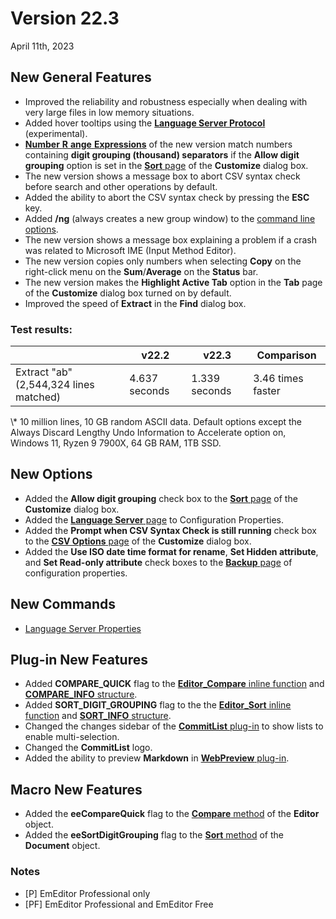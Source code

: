 # Version 22.3

April 11th, 2023

## New General Features

- Improved the reliability and robustness especially when dealing with very large files in low memory situations. <profree />
- Added hover tooltips using the **[Language Server Protocol](https://microsoft.github.io/language-server-protocol/)** (experimental). <pro />
- [**Number** **R** **ange** **Expressions**](../howto/search/number_range_syntax) of the new version match numbers containing **digit grouping (thousand) separators** if the **Allow digit grouping** option is set in the [**Sort** page](../dlg/customize/sort/index) of the **Customize** dialog box. <pro />
- The new version shows a message box to abort CSV syntax check before search and other operations by default. <pro />
- Added the ability to abort the CSV syntax check by pressing the **ESC** key. <pro />
- Added **/ng** (always creates a new group window) to the [command line options](../howto/file/file_commandline). <profree />
- The new version shows a message box explaining a problem if a crash was related to Microsoft IME (Input Method Editor). <profree />
- The new version copies only numbers when selecting **Copy** on the right-click menu on the **Sum**/**Average** on the **Status** bar. <pro />
- The new version makes the **Highlight Active Tab** option in the **Tab** page of the **Customize** dialog box turned on by default. <pro />
- Improved the speed of **Extract** in the **Find** dialog box. <pro />

### Test results:

|  | v22.2 | v22.3 | Comparison |
| --- | --- | --- | --- |
| Extract "ab" (2,544,324 lines matched) | 4.637 seconds | 1.339 seconds | 3.46 times faster |

\\* 10 million lines, 10 GB random ASCII data. Default options except the Always Discard Lengthy Undo Information to Accelerate option on, Windows 11, Ryzen 9 7900X, 64 GB RAM, 1TB SSD.

## New Options

- Added the **Allow digit grouping** check box to the [**Sort** page](../dlg/customize/sort/index) of the **Customize** dialog box. <pro />
- Added the [**Language Server** page](../dlg/properties/language_server/index) to Configuration Properties. <pro />
- Added the **Prompt when CSV Syntax Check is still running** check box to the [**CSV Options** page](../dlg/customize/csv_options/index) of the **Customize** dialog box. <pro />
- Added the **Use ISO date time format for rename**, **Set Hidden attribute**, and **Set Read-only attribute** check boxes to the [**Backup** page](../dlg/properties/backup/index) of configuration properties. <profree />

## New Commands

- [Language Server Properties](../cmd/tools/property_language_server) <pro />

## Plug-in New Features <pro />

- Added **COMPARE\_QUICK** flag to the [**Editor\_Compare** inline function](../plugin/macro/editor_compare) and [**COMPARE\_INFO** structure](../plugin/structure/compare_info).
- Added **SORT\_DIGIT\_GROUPING** flag to the the [**Editor\_Sort** inline function](../plugin/macro/editor_sort) and [**SORT\_INFO** structure](../plugin/structure/sort_info).
- Changed the changes sidebar of the [**CommitList** plug-in](../howto/plugin/plugin_commit_list) to show lists to enable multi-selection.
- Changed the **CommitList** logo.
- Added the ability to preview **Markdown** in [**WebPreview** plug-in](../howto/plugin/plugin_webpreview).

## Macro New Features <pro />

- Added the **eeCompareQuick** flag to the [**Compare** method](../macro/editor/compare) of the **Editor** object.
- Added the **eeSortDigitGrouping** flag to the [**Sort** method](../macro/document/sort) of the **Document** object.

### Notes

- \[P\] EmEditor Professional only
- \[PF\] EmEditor Professional and EmEditor Free

